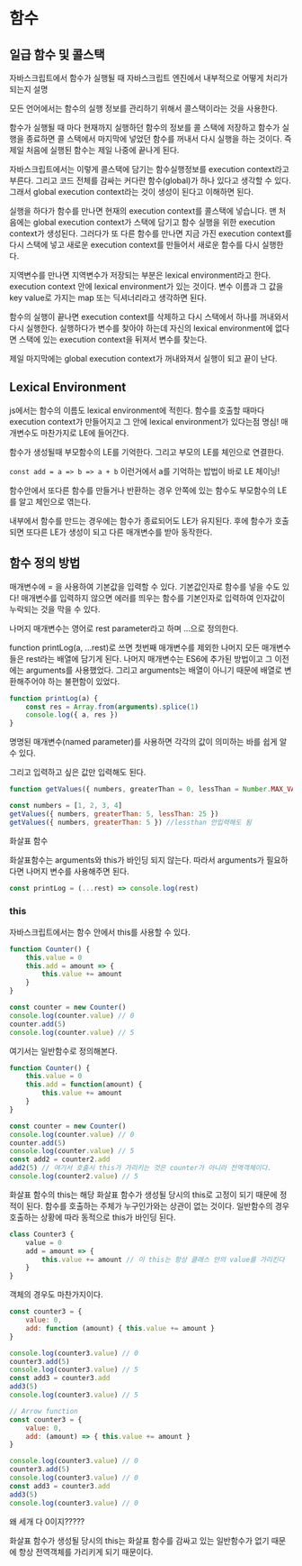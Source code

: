 # 함수

## 일급 함수 및 콜스택

자바스크립트에서 함수가 실행될 때 자바스크립트 엔진에서 내부적으로 어떻게 처리가 되는지 설명

모든 언어에서는 함수의 실행 정보를 관리하기 위해서 콜스택이라는 것을 사용한다.

함수가 실행될 때 마다 현재까지 실행하던 함수의 정보를 콜 스택에 저장하고 함수가 실행을 종료하면 콜 스택에서 마지막에 넣었던 함수를 꺼내서 다시 실행을 하는 것이다. 즉 제일 처음에 실행된 함수는 제일 나중에 끝나게 된다. 

자바스크립트에서는 이렇게 콜스택에 담기는 함수실행정보를 execution context라고 부른다. 그리고 코드 전체를 감싸는 커다란 함수(global)가 하나 있다고 생각할 수 있다.  그래서 global execution context라는 것이 생성이 된다고 이해하면 된다.

실행을 하다가 함수를 만나면 현재의 execution context를 콜스택에 넣습니다. 맨 처음에는 global execution context가 스택에 담기고 함수 실행을 위한 execution context가 생성된다. 그러다가 또 다른 함수를 만나면 지금 가진 execution context를 다시 스택에 넣고 새로운 execution context를 만들어서 새로운 함수를 다시 실행한다. 

지역변수를 만나면 지역변수가 저장되는 부분은 lexical environment라고 한다. execution context 안에 lexical environment가 있는 것이다. 변수 이름과 그 값을 key value로 가지는 map 또는 딕셔너리라고 생각하면 된다. 

함수의 실행이 끝나면 execution context를 삭제하고 다시 스택에서 하나를 꺼내와서 다시 실행한다. 실행하다가 변수를 찾아야 하는데 자신의 lexical environment에 없다면 스택에 있는 execution context을 뒤져서 변수를 찾는다. 

제일 마지막에는 global execution context가 꺼내와져서 실행이 되고 끝이 난다. 

## Lexical Environment

js에서는 함수의 이름도 lexical environment에 적힌다. 함수를 호출할 때마다 execution context가 만들어지고 그 안에 lexical environment가 있다는점 명심! 매개변수도 마찬가지로 LE에 들어간다. 

함수가 생성될때 부모함수의 LE를 기억한다. 그리고 부모의 LE를 체인으로 연결한다. 

`const add = a => b => a + b` 이런거에서 a를 기억하는 밥법이 바로 LE 체이닝!

함수안에서 또다른 함수를 만들거나 반환하는 경우 안쪽에 있는 함수도 부모함수의 LE를 알고 체인으로 엮는다. 

내부에서 함수를 만드는 경우에는 함수가 종료되어도 LE가  유지된다. 후에 함수가 호출되면 또다른 LE가 생성이 되고 다른 매개변수를 받아 동작한다. 

## 함수 정의 방법

매개변수에 = 을 사용하여 기본값을 입력할 수 있다. 기본값인자로 함수를 넣을 수도 있다! 매개변수를 입력하지 않으면 에러를 띄우는 함수를 기본인자로 입력하여 인자값이 누락되는 것을 막을 수 있다.

나머지 매개변수는 영어로 rest parameter라고 하며 ...으로 정의한다. 

function printLog(a, ...rest)로 쓰면 첫번째 매개변수를 제외한 나머지 모든 매개변수들은 rest라는 배열에 담기게 된다. 나머지 매개변수는 ES6에 추가된 방법이고 그 이전에는 arguments를 사용했었다. 그리고 arguments는 배열이 아니기 때문에 배열로 변환해주어야 하는 불편함이 있었다. 

```jsx
function printLog(a) {
	const res = Array.from(arguments).splice(1)
	console.log({ a, res })
}
```

명명된 매개변수(named parameter)를 사용하면 각각의 값이 의미하는 바를 쉽게 알 수 있다. 

그리고 입력하고 싶은 값만 입력해도 된다.

```jsx
function getValues({ numbers, greaterThan = 0, lessThan = Number.MAX_VALUE}) {}

const numbers = [1, 2, 3, 4]
getValues({ numbers, greaterThan: 5, lessThan: 25 })
getValues({ numbers, greaterThan: 5 }) //lessthan 안입력해도 됨
```

화살표 함수

화살표함수는 arguments와 this가 바인딩 되지 않는다. 따라서 arguments가 필요하다면 나머지 변수를 사용해주면 된다.

```jsx
const printLog = (...rest) => console.log(rest)
```

### this

자바스크립트에서는 함수 안에서 this를 사용할 수 있다. 

```jsx
function Counter() {
	this.value = 0
	this.add = amount => {
		this.value += amount
	}
}

const counter = new Counter()
console.log(counter.value) // 0
counter.add(5)
console.log(counter.value) // 5
```

여기서는 일반함수로 정의해본다.

```jsx
function Counter() {
	this.value = 0
	this.add = function(amount) {
		this.value += amount
	}
}

const counter = new Counter()
console.log(counter.value) // 0
counter.add(5)
console.log(counter.value) // 5
const add2 = counter2.add
add2(5) // 여기서 호출시 this가 가리키는 것은 counter가 아니라 전역객체이다.
console.log(counter2.value) // 5
```

화살표 함수의 this는 해당 화살표 함수가 생성될 당시의 this로 고정이 되기 때문에 정적이 된다. 함수를 호출하는 주체가 누구인가와는 상관이 없는 것이다. 일반함수의 경우 호출하는 상황에 따라 동적으로 this가 바인딩 된다. 

```jsx
class Counter3 {
	value = 0
	add = amount => {
		this.value += amount // 이 this는 항상 클래스 안의 value를 가리킨다
	}
}
```

객체의 경우도 마찬가지이다.

```jsx
const counter3 = {
	value: 0,
	add: function (amount) { this.value += amount }
} 

console.log(counter3.value) // 0
counter3.add(5)
console.log(counter3.value) // 5
const add3 = counter3.add
add3(5)
console.log(counter3.value) // 5 

// Arrow function
const counter3 = {
	value: 0,
	add: (amount) => { this.value += amount }
}

console.log(counter3.value) // 0
counter3.add(5)
console.log(counter3.value) // 0
const add3 = counter3.add
add3(5)
console.log(counter3.value) // 0
```

왜 세개 다 0이지?????

화살표 함수가 생성될 당시의 this는 화살표 함수를 감싸고 있는 일반함수가 없기 때문에 항상 전역객체를 가리키게 되기 때문이다.